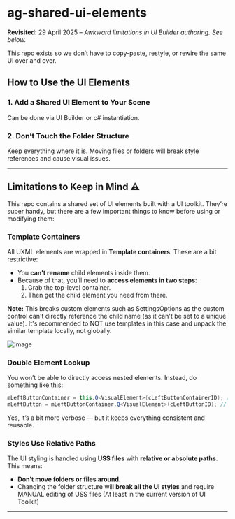 # ag-shared-ui-elements

**Revisited**: 29 April 2025 – _Awkward limitations in UI Builder authoring. See below._

This repo exists so we don’t have to copy-paste, restyle, or rewire the same UI over and over.

## How to Use the UI Elements

### 1. Add a Shared UI Element to Your Scene

Can be done via UI Builder or c# instantiation.

### 2. Don’t Touch the Folder Structure

Keep everything where it is. Moving files or folders will break style references and cause visual issues.

---

## Limitations to Keep in Mind ⚠️

This repo contains a shared set of UI elements built with a UI toolkit. They’re super handy, but there are a few important things to know before using or modifying them:

### Template Containers

All UXML elements are wrapped in **Template containers**. These are a bit restrictive:
- You **can’t rename** child elements inside them.
- Because of that, you’ll need to **access elements in two steps**:
  1. Grab the top-level container.
  2. Then get the child element you need from there.
 
**Note:** This breaks custom elements such as SettingsOptions as the custom control can't directly reference the child name (as it can't be set to a unique value). It's recommended to NOT use templates in this case and unpack the similar template locally, not globally.

![image](https://github.com/user-attachments/assets/7b8af7e6-39e0-461a-8561-aae752b5cac3)


### Double Element Lookup

You won’t be able to directly access nested elements. Instead, do something like this:

```csharp
mLeftButtonContainer = this.Q<VisualElement>(cLeftButtonContainerID); // Does not need to be generic, template containers IDs CAN be changed
mLeftButton = mLeftButtonContainer.Q<VisualElement>(cLeftButtonID); // Where the ID is generic
```

Yes, it’s a bit more verbose — but it keeps everything consistent and reusable.

### Styles Use Relative Paths

The UI styling is handled using **USS files** with **relative or absolute paths**.  
This means:
- **Don’t move folders or files around.**
- Changing the folder structure will **break all the UI styles** and require MANUAL editing of USS files (At least in the current version of UI Toolkit)
---
